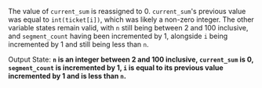 The value of `current_sum` is reassigned to 0. `current_sum`'s previous value was equal to `int(ticket[i])`, which was likely a non-zero integer. The other variable states remain valid, with `n` still being between 2 and 100 inclusive, and `segment_count` having been incremented by 1, alongside `i` being incremented by 1 and still being less than `n`.

Output State: **`n` is an integer between 2 and 100 inclusive, `current_sum` is 0, `segment_count` is incremented by 1, `i` is equal to its previous value incremented by 1 and is less than `n`.**